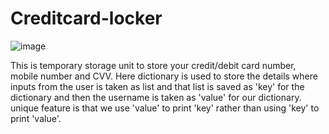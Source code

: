 # Creditcard-locker

![image](https://user-images.githubusercontent.com/93869586/140648151-52e3e69f-5649-4216-bb89-52e57cb332c6.png)


 This is temporary storage unit to store your credit/debit card number, mobile number and CVV.  Here dictionary is used to store the details where inputs from the user is taken as list and that list is saved as 'key' for the dictionary and then the username is taken as 'value' for our dictionary.  unique feature is that we use 'value' to print 'key' rather than using 'key' to print 'value'.
